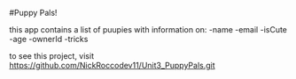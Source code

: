 #Puppy Pals!

this app contains a list of puupies with information on:
-name
-email
-isCute
-age
-ownerId
-tricks

to see this project, visit https://github.com/NickRoccodev11/Unit3_PuppyPals.git